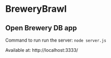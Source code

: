 # BreweryBrawl
## Open Brewery DB app
Command to run run the server: `node server.js`

Available at: http://localhost:3333/
